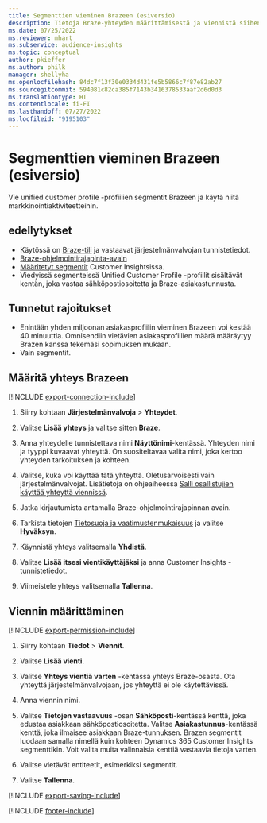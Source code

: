```yaml
---
title: Segmenttien vieminen Brazeen (esiversio)
description: Tietoja Braze-yhteyden määrittämisestä ja viennistä siihen.
ms.date: 07/25/2022
ms.reviewer: mhart
ms.subservice: audience-insights
ms.topic: conceptual
author: pkieffer
ms.author: philk
manager: shellyha
ms.openlocfilehash: 84dc7f13f30e0334d431fe5b5866c7f87e82ab27
ms.sourcegitcommit: 594081c82ca385f7143b3416378533aaf2d6d0d3
ms.translationtype: HT
ms.contentlocale: fi-FI
ms.lasthandoff: 07/27/2022
ms.locfileid: "9195103"
---
```

# <a name="export-segments-to-braze-preview"></a>Segmenttien vieminen Brazeen (esiversio)

Vie unified customer profile -profiilien segmentit Brazeen ja käytä niitä markkinointiaktiviteetteihin.

## <a name="prerequisites"></a>edellytykset

- Käytössä on [Braze-tili](https://www.braze.com/) ja vastaavat järjestelmänvalvojan tunnistetiedot.
- [Braze-ohjelmointirajapinta-avain](https://www.braze.com/docs/api/basics/)
- [Määritetyt segmentit](segments.md) Customer Insightsissa.
- Viedyissä segmenteissä Unified Customer Profile -profiilit sisältävät kentän, joka vastaa sähköpostiosoitetta ja Braze-asiakastunnusta.

## <a name="known-limitations"></a>Tunnetut rajoitukset

- Enintään yhden miljoonan asiakasprofiilin vieminen Brazeen voi kestää 40 minuuttia. Omnisendiin vietävien asiakasprofiilien määrä määräytyy Brazen kanssa tekemäsi sopimuksen mukaan.
- Vain segmentit.

## <a name="set-up-connection-to-braze"></a>Määritä yhteys Brazeen

[!INCLUDE [export-connection-include](includes/export-connection-admn.md)]

1. Siirry kohtaan **Järjestelmänvalvoja** > **Yhteydet**.

1. Valitse **Lisää yhteys** ja valitse sitten **Braze**.

1. Anna yhteydelle tunnistettava nimi **Näyttönimi**-kentässä. Yhteyden nimi ja tyyppi kuvaavat yhteyttä. On suositeltavaa valita nimi, joka kertoo yhteyden tarkoituksen ja kohteen.

1. Valitse, kuka voi käyttää tätä yhteyttä. Oletusarvoisesti vain järjestelmänvalvojat. Lisätietoja on ohjeaiheessa [Salli osallistujien käyttää yhteyttä viennissä](connections.md#allow-contributors-to-use-a-connection-for-exports).

1. Jatka kirjautumista antamalla Braze-ohjelmointirajapinnan avain.

1. Tarkista tietojen [Tietosuoja ja vaatimustenmukaisuus](connections.md#data-privacy-and-compliance) ja valitse **Hyväksyn**.

1. Käynnistä yhteys valitsemalla **Yhdistä**.

1. Valitse **Lisää itsesi vientikäyttäjäksi** ja anna Customer Insights -tunnistetiedot.

1. Viimeistele yhteys valitsemalla **Tallenna**.

## <a name="configure-an-export"></a>Viennin määrittäminen

[!INCLUDE [export-permission-include](includes/export-permission.md)]

1. Siirry kohtaan **Tiedot** > **Viennit**.

1. Valitse **Lisää vienti**.

1. Valitse **Yhteys vientiä varten** -kentässä yhteys Braze-osasta. Ota yhteyttä järjestelmänvalvojaan, jos yhteyttä ei ole käytettävissä.

1. Anna viennin nimi.

1. Valitse **Tietojen vastaavuus** -osan **Sähköposti**-kentässä kenttä, joka edustaa asiakkaan sähköpostiosoitetta. Valitse **Asiakastunnus**-kentässä kenttä, joka ilmaisee asiakkaan Braze-tunnuksen. Brazen segmentit luodaan samalla nimellä kuin kohteen Dynamics 365 Customer Insights segmenttikin. Voit valita muita valinnaisia kenttiä vastaavia tietoja varten.

1. Valitse vietävät entiteetit, esimerkiksi segmentit.

1. Valitse **Tallenna**.

[!INCLUDE [export-saving-include](includes/export-saving.md)]

[!INCLUDE [footer-include](includes/footer-banner.md)]
